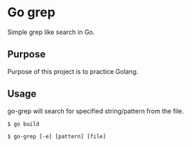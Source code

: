 # Go grep

Simple grep like search in Go.

## Purpose

Purpose of this project is to practice Golang.

## Usage

go-grep will search for specified string/pattern from the file.

`$ go build`

`$ go-grep [-e] [pattern] [file]`